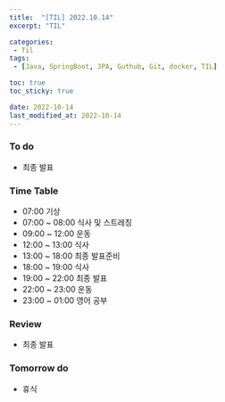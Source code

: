 ```yaml
---
title:  "[TIL] 2022.10.14"
excerpt: "TIL"

categories:
 - Til
tags:
 - [Java, SpringBoot, JPA, Guthub, Git, docker, TIL]

toc: true
toc_sticky: true

date: 2022-10-14
last_modified_at: 2022-10-14
---
```


### To do
- 최종 발표

### Time Table
- 07:00 기상
- 07:00 ~ 08:00 식사 및 스트레칭
- 09:00 ~ 12:00 운동   
- 12:00 ~ 13:00 식사
- 13:00 ~ 18:00 최종 발표준비
- 18:00 ~ 19:00 식사
- 19:00 ~ 22:00 최종 발표
- 22:00 ~ 23:00 운동
- 23:00 ~ 01:00 영어 공부

### Review
- 최종 발표

### Tomorrow do
- 휴식